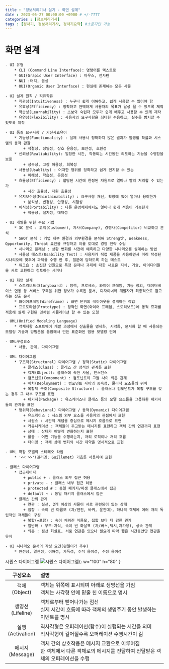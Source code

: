 ```yaml
---
title : "정보처리기사 실기 - 화면 설계"
date : 2023-05-27 00:00:00 +0900 # +/-TTTT
categories : [정보처리기사]
tags : [정처기, 정보처리기사, 정처기요약] #소문자만 가능
---
```


# **화면 설계**

	- UI 유형
		* CLI (Command Line Interface): 명령어를 텍스트로
		* GUI(Grapic User Interface) : 마우스, 전자펜
		* NUI :터치, 음성
		* OUI(Organic User Interface) : 현실에 존재하는 모든 사물
		
	- UI 설계 원칙 / 직유학유
		* 직관성(Intuitiveness) : 누구나 쉽게 이해하고, 쉽게 사용할 수 있어야 함
		* 유효성(Efficiency) : 정확하고 완벽하게 사용자의 목표가 달성 될 수 있도록 제작
		* 학습성(Learnability) : 초보와 숙련자 모두가 쉽게 배우고 사용할 수 있게 제작
		* 유연성(Flexibility) : 사용자의 요구사항을 최대한 수용하고, 실수를 방지할 수 있도록 제작
		
	- UI 품질 요구사항 / 기신사효유이
		* 기능성(Functionality) : 실제 사용시 정확하지 않은 결과가 발생할 확률과 시스템의 동작 관찰
			+ 적절성, 정밀성, 상호 운용성, 보안성, 호환성
		* 신뢰성(Realiability): 일정한 시간, 작동되는 시간동안 의도하는 기능을 수행함을 보증
			+ 성숙성, 고장 허용성, 회복성
		* 사용성(Usablity) : 어떠한 행위를 정확하고 쉽게 인지할 수 있는
			+ 이해성, 학습성, 운용성
		* 효율성(Efficiency) : 할당된 시간에 한정된 자원으로 얼마나 빨리 처리할 수 있는가
			+ 시간 효율성, 자원 효율성
		* 유지보수성(Maintainability) : 요구사항 개선, 확장에 있어 얼마나 용이한가
			+ 분석성, 변경성, 안정성, 시험성
		* 이식성(Portability) : 다른 운영체제에서도 얼마나 쉽게 적용이 가능한가
			+ 적용성, 설치성, 대체성
			
	- UI 개발을 위한 주요 기법
		* 3C 분석 : 고객(Customer), 자사(Company), 경쟁사(Competitor) 비교하고 분석
		* SWOT 분석 : 기업 내부 환경과 외부환경을 분석해 Strength, Weakness, Opportunity, Threat 요인을 규정하고 이를 토대로 경영 전략 수립
		* 시나리오 플래닝 : 상황 변화를 사전에 예측하고 다양한 시나리오를 설계하는 방법
		* 사용성 테스트(Usability Test) : 사용자가 직접 제품을 사용하면서 미리 작성된 시나리오에 맞추어 과제를 수행 한 후, 질문에 답하도록 하는 테스트
		* 워크숍 : 소집단 인원으로 특정 문제나 과제에 대한 새로운 지식, 기술, 아이디어들을 서로 교환하고 검토하는 세미나
		
	- UI 화면 설계
		* 스토리보드(Storyboard) : 정책, 프로세스, 와이어 프레임, 기능 정의, 데이터베이스 연동 등 서비스 구축을 위한 정보가 수록된 문서, 디자이너와 개발자가 최종적으로 참고하는 산출 문서
		* 와이어프레임(Wireframe) : 화면 단위의 레이아웃을 설계하는 작업
		* 프로토타입(Prototype) : 정적인 화면(와이어 프레임, 스토리보드)에 동적 효과를 적용해 실제 구현된 것처럼 시뮬레이션 할 수 있는 모형
		
	- UML(Unified Modeling Language)
		* 객체지향 소프트웨어 개발 과정에서 산출물을 명세화, 시각화, 문서화 할 때 사용되는 모델링 기술과 방법론을 통합해서 만든 표준화된 범용 모델링 언어
		
	- UML구성요소
		* 사물, 관계, 다이어그램
		
	- UML 다이어그램
		* 구조적(Structural) 다이어그램 / 정적(Static) 다이어그램
			+ 클래스(Class) : 클래스 간 정적인 관계를 표현
			+ 객체(Object): 클래스에 속한 사물, 인스턴스
			+ 컴포넌트(Component) : 컴포넌트와 그들 사이 의존 관계
			+ 배치(Deployment) : 컴포넌트 사이의 종속성, 물리적 요소들의 위치
			+ 복합체 구조(Composite Structure) : 클래스나 컴포넌트가 복합 구조를 갖는 경우 그 내부 구조를 표현
			+ 패키지(Package) : 유스케이스나 클래스 등의 모델 요소들을 그룹화한 패키지들의 관계를 표현
		* 행위적(Behavioral) 다이어그램 / 동적(Dynamic) 다이어그램
			+ 유스케이스 : 시스템 외부 요소를 사용자의 관점에서 표현
			+ 시퀀스 : 시간적 개념을 중심으로 메시지 흐름으로 표현
			+ 커뮤니케이션 : 객체들이 주고받는 메시지를 표현하고 객체 간의 연관까지 표현
			+ 상태 : 상태가 어떻게 변화하는지 표현
			+ 활동 : 어떤 기능을 수행하는지, 처리 로직이나 처리 흐름
			+ 타이밍 : 객체 상태 변화와 시간 제약을 명시적으로 표현
			
	- UML 확장 모델의 스테레오 타입
		* '<< >>'(길러멧; Guillemet) 기호를 사용하여 표현
		
	- 클래스 다이어그램
		* 접근제어자
			+ public + : 클래스 외부 접근 허용
			+ private - : 클래스 내부 접근 허용
			+ protected # : 동일 패키지/파생 클래스에서 접근
			+ default ~ : 동일 패키지 클래스에서 접근
		* 클래스 간의 관계
			+ 연관 : 실선, 2개 이상의 사물이 서로 관련되어 있는 상태
			+ 집합 : 속이 빈 마름모 (차/엔진, 바퀴, 운전대), 하나의 객체에 여러 개의 독립적인 객체들이 구성
			+ 복합(=포함) : 속이 채워진 마름모, 집합 보다 더 강한 관계
			+ 일반화 : 부모-자식, 속이 빈 화살표 (차/버스,택시,자가용), 상속 관계
			+ 의존 : 점선 화살표, 서로 연관은 있으나 필요에 따라 짧은 시간동안만 연관을 유지
			
	- UI 시나리오 문서의 작성 요건(완일이가 추수)
		* 완전성, 일관성, 이해성, 가독성, 추적 용이성, 수정 용이성



시퀀스 다이어그램
![시퀀스 다이어그램](https://itwiki.kr/images/d/d0/%EC%8B%9C%ED%80%80%EC%8A%A4_%EB%8B%A4%EC%9D%B4%EC%96%B4%EA%B7%B8%EB%9E%A8_%EB%B0%98%EB%B3%B5.png){: w="100" h="80" }


| 구성요소                      | 설명             |
|:----------------------------:|:-----------------|
| 객체 <br> (Object) | 객체는 위쪽에 표시되며 아래로 생명선을 가짐 <br> 객체는 사각형 안에 밑줄 친 이름으로 명시 |
| 생명선 <br> (Lifeline) | 객체로부터 뻗어나가는 점선 <br> 실제 시간이 흐름에 따라 객체의 생명주기 동안 발생하는 이벤트를 명시 |
| 실행 <br> (Activation) | 직사각형은 오퍼레이션(함수)이 실행되는 시간을 의미 <br> 직사각형이 길어질수록 오퍼레이션 수행시간이 긺 |
| 메시지 <br> (Message) | 객체 간의 상호작용은 메시지 교환으로 이루어짐 <br> 한 객체에서 다른 객체로의 메시지를 전달하여 전달받은 객체의 오퍼레이션을 수행 |

